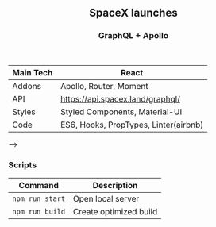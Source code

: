 <!-- <h1 align="center"> -->
<!-- <br> -->
<!-- <p align="center">
<img src=""  alt="Logo">
</p> -->

<!-- </h1> -->

<h2 align="center">SpaceX launches</h2>

<h3 align="center">GraphQL + Apollo</h3>

<!-- <p align="center">
  <a >
    <img src=""
         alt="Screenshot">
  </a>
</p> -->

<!-- ## Project Overview 🎉 -->

<br>

| Main Tech | React                                 |
| --------- | ------------------------------------- |
| Addons    | Apollo, Router, Moment                |
| API       | https://api.spacex.land/graphql/      |
| Styles    | Styled Components, Material-UI        |
| Code      | ES6, Hooks, PropTypes, Linter(airbnb) |

<!-- ## Screenshots 📺

<p align="center">
    <img src="" alt="Screenshot">
</p>

<p align="center">
    <img src="" alt="Screenshot">
</p>

<p align="center">
    <img src="" alt="Screenshot">
</p>

### Code Example/Issues 🔍

### Installation 💾 --> -->

### Scripts

| Command         | Description            |
| --------------- | ---------------------- |
| `npm run start` | Open local server      |
| `npm run build` | Create optimized build |

<!-- ### Live 📍


### License 🔱 -->
